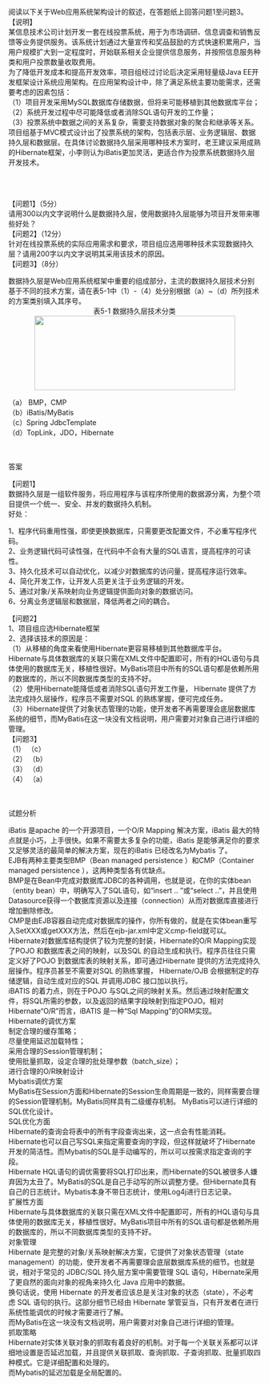 <div class="detail lh2"><p>阅读以下关于Web应用系统架构设计的叙述，在答题纸上回答问题1至问题3。<br/>【说明】<br/>某信息技术公司计划开发一套在线投票系统，用于为市场调研、信息调查和销售反馈等业务提供服务。该系统计划通过大量宣传和奖品鼓励的方式快速积累用户，当用户规模扩大到一定程度时，开始联系相关企业提供信息服务，并按照信息服务种类和用户投票数量收取费用。<br/>为了降低开发成本和提高开发效率，项目组经过讨论后决定采用轻量级Java EE开发框架设计系统应用架构。在应用架构设计中，除了满足系统主要功能需求，还需要考虑的因素包括：<br/> （1）项目开发采用MySQL数据库存储数据，但将来可能移植到其他数据库平台；<br/> （2）系统开发过程中尽可能降低或者消除SQL语句开发的工作量；<br/> （3）投票系统中数据之间的关系复杂，需要支持数据对象的聚合和继承等关系。<br/> 项目组基于MVC模式设计出了投票系统的架构，包括表示层、业务逻辑层、数据持久层和数据层。在具体讨论数据持久层采用哪种技术方案时，老王建议采用成熟的Hibernate框架，小李则认为iBatis更加灵活，更适合作为投票系统数据持久层开发技术。<br/></p><br/><br/><p>【问题1】（5分）<br/>请用300以内文字说明什么是数据持久层，使用数据持久层能够为项目开发带来哪些好处？<br/>【问题2】（12分）<br/>针对在线投票系统的实际应用需求和要求，项目组应选用哪种技术实现数据持久层？请用200字以内文字说明其采用该技术的原因。<br/>【问题3】（8分）<br/></p><div>数据持久层是Web应用系统框架中重要的组成部分，主流的数据持久层技术分别基于不同的技术方案，请在表5-1中（1）-（4）处分别根据（a）~（d）所列技术的方案类别填入其序号。                   <br/><div style="text-align: center;">表5-1  数据持久层技术分类</div></div>
<div><div style="text-align: center;">    <img alt="" src="https://lstatic.xisaiwang.com/tiku/uploadfiles/2016-03/b7267d6ea4504ef688c1241de85f488a_.png" style="width: 401px; height: 148px;"/></div><p>（a） BMP，CMP<br/>（b）iBatis/MyBatis<br/>（c）Spring JdbcTemplate<br/>（d）TopLink，JDO，Hibernate<br/></p></div><br/><br/>答案<br/><p>【问题1】<br/>数据持久层是一组软件服务，将应用程序与该程序所使用的数据源分离，为整个项目提供一个统一、安全、并发的数据持久机制。<br/>好处：
</p><p>1、程序代码重用性强，即使更换数据库，只需要更改配置文件，不必重写程序代码。<br/>2、业务逻辑代码可读性强，在代码中不会有大量的SQL语言，提高程序的可读性。<br/>3、持久化技术可以自动优化，以减少对数据库的访问量，提高程序运行效率。<br/>4、简化开发工作，让开发人员更关注于业务逻辑的开发。<br/>5、通过对象/关系映射向业务逻辑提供面向对象的数据访问。<br/>6、分离业务逻辑层和数据层，降低两者之间的耦合。</p><p>【问题2】<br/>1、项目组应选Hibernate框架<br/>2、选择该技术的原因是：<br/>（1）从移植的角度来看使用Hibernate更容易移植到其他数据库平台。<br/>Hibernate与具体数据库的关联只需在XML文件中配置即可，所有的HQL语句与具体使用的数据库无关，移植性很好。MyBatis项目中所有的SQL语句都是依赖所用的数据库的，所以不同数据库类型的支持不好。<br/>（2）使用Hibernate能降低或者消除SQL语句开发工作量， Hibernate 提供了方法完成持久层操作，程序员不需要对SQL 的熟练掌握，便可完成任务。<br/>（3）Hibernate提供了对象状态管理的功能，使开发者不再需要理会底层数据库系统的细节，而MyBatis在这一块没有文档说明，用户需要对对象自己进行详细的管理。<br/>【问题3】<br/>（1） （c） <br/>（2） （b） <br/>（3） （d） <br/>（4） （a）<br/></p><br/><br/>试题分析<br/><p>iBatis 是apache 的一个开源项目，一个O/R Mapping 解决方案，iBatis 最大的特点就是小巧，上手很快。如果不需要太多复杂的功能，iBatis 是能够满足你的要求又足够灵活的最简单的解决方案，现在的iBatis 已经改名为Mybatis 了。<br/> EJB有两种主要类型BMP（Bean managed persistence ）和CMP（Container managed persistence ），这两种类型各有优缺点。<br/>BMP是在Bean中完成对数据库JDBC的各种调用，也就是说，在你的实体bean（entity bean）中，明确写入了SQL语句，如“insert .. ”或“select ..”，并且使用Datasource获得一个数据库资源以及连接（connection）从而对数据库直接进行增加删除修改。<br/>CMP是由EJB容器自动完成对数据库的操作，你所有做的，就是在实体bean重写入SetXXX或getXXX方法，然后在ejb-jar.xml中定义cmp-field就可以。<br/> Hibernate对数据库结构提供了较为完整的封装，Hibernate的O/R Mapping实现了POJO 和数据库表之间的映射，以及SQL 的自动生成和执行。程序员往往只需定义好了POJO 到数据库表的映射关系，即可通过Hibernate 提供的方法完成持久层操作。程序员甚至不需要对SQL 的熟练掌握， Hibernate/OJB 会根据制定的存储逻辑，自动生成对应的SQL 并调用JDBC 接口加以执行。<br/> iBATIS 的着力点，则在于POJO 与SQL之间的映射关系。然后通过映射配置文件，将SQL所需的参数，以及返回的结果字段映射到指定POJO。相对Hibernate“O/R”而言，iBATIS 是一种“Sql Mapping”的ORM实现。<br/> Hibernate的调优方案<br/>制定合理的缓存策略；<br/>尽量使用延迟加载特性；<br/>采用合理的Session管理机制；<br/>使用批量抓取，设定合理的批处理参数（batch_size）；<br/>进行合理的O/R映射设计<br/>Mybatis调优方案<br/>MyBatis在Session方面和Hibernate的Session生命周期是一致的，同样需要合理的Session管理机制。MyBatis同样具有二级缓存机制。 MyBatis可以进行详细的SQL优化设计。<br/> SQL优化方面<br/>Hibernate的查询会将表中的所有字段查询出来，这一点会有性能消耗。Hibernate也可以自己写SQL来指定需要查询的字段，但这样就破坏了Hibernate开发的简洁性。而Mybatis的SQL是手动编写的，所以可以按需求指定查询的字段。<br/> Hibernate HQL语句的调优需要将SQL打印出来，而Hibernate的SQL被很多人嫌弃因为太丑了。MyBatis的SQL是自己手动写的所以调整方便。但Hibernate具有自己的日志统计。Mybatis本身不带日志统计，使用Log4j进行日志记录。<br/> 扩展性方面<br/>Hibernate与具体数据库的关联只需在XML文件中配置即可，所有的HQL语句与具体使用的数据库无关，移植性很好。MyBatis项目中所有的SQL语句都是依赖所用的数据库的，所以不同数据库类型的支持不好。<br/> 对象管理<br/>Hibernate 是完整的对象/关系映射解决方案，它提供了对象状态管理（state management）的功能，使开发者不再需要理会底层数据库系统的细节。也就是说，相对于常见的 JDBC/SQL 持久层方案中需要管理 SQL 语句，Hibernate采用了更自然的面向对象的视角来持久化 Java 应用中的数据。<br/> 换句话说，使用 Hibernate 的开发者应该总是关注对象的状态（state），不必考虑 SQL 语句的执行。这部分细节已经由 Hibernate 掌管妥当，只有开发者在进行系统性能调优的时候才需要进行了解。<br/> 而MyBatis在这一块没有文档说明，用户需要对对象自己进行详细的管理。<br/> 抓取策略<br/>Hibernate对实体关联对象的抓取有着良好的机制。对于每一个关联关系都可以详细地设置是否延迟加载，并且提供关联抓取、查询抓取、子查询抓取、批量抓取四种模式。它是详细配置和处理的。<br/>而Mybatis的延迟加载是全局配置的。<br/></p></div>